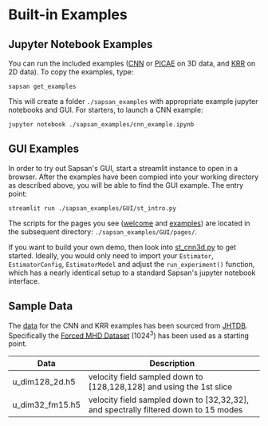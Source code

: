 # Built-in Examples
## Jupyter Notebook Examples

You can run the included examples ([CNN](https://github.com/pikarpov-LANL/Sapsan/wiki/Estimators#convolution-neural-network) or [PICAE](https://github.com/pikarpov-LANL/Sapsan/wiki/Estimators#physics-informed-convolutional-autoencoder) on 3D data, and [KRR](https://github.com/pikarpov-LANL/Sapsan/wiki/Estimators#kernel-ridge-regression) on 2D data). To copy the examples, type:

```
sapsan get_examples
```
This will create a folder `./sapsan_examples` with appropriate example jupyter notebooks and GUI. For starters, to launch a CNN example:

```
jupyter notebook ./sapsan_examples/cnn_example.ipynb
```

## GUI Examples

In order to try out Sapsan's GUI, start a streamlit instance to open in a browser. After the examples have been compied into your working directory as described above, you will be able to find the GUI example. The entry point:

```
streamlit run ./sapsan_examples/GUI/st_intro.py
```

The scripts for the pages you see ([welcome](https://github.com/pikarpov-LANL/Sapsan/blob/master/sapsan/examples/GUI/pages/st_welcome.py) and [examples](https://github.com/pikarpov-LANL/Sapsan/blob/master/sapsan/examples/GUI/pages/st_cnn3d.py)) are located in the subsequent directory: `./sapsan_examples/GUI/pages/`. 

If you want to build your own demo, then look into [st_cnn3d.py](https://github.com/pikarpov-LANL/Sapsan/blob/master/sapsan/examples/GUI/pages/st_cnn3d.py) to get started. Ideally, you would only need to import your `Estimator`, `EstimatorConfig`, `EstimatorModel` and adjust the `run_experiment()` function, which has a nearly identical setup to a standard Sapsan's jupyter notebook interface.

## Sample Data

The [data](sapsan/examples/data/t0) for the CNN and KRR examples has been sourced from [JHTDB](http://turbulence.pha.jhu.edu/). Specifically the [Forced MHD Dataset](http://turbulence.pha.jhu.edu/Forced_MHD_turbulence.aspx) (1024<sup>3</sup>) has been used as a starting point.

|Data|Description|
|---|---|
|u_dim128_2d.h5|velocity field sampled down to [128,128,128] and using the 1st slice|
|u_dim32_fm15.h5| velocity field sampled down to [32,32,32], and spectrally filtered down to 15 modes|